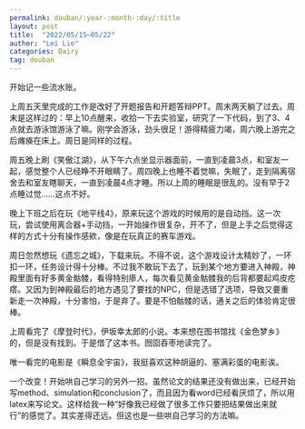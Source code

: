```yaml
---
permalink: douban/:year-:month-:day/:title
layout: post
title:  "2022/05/15—05/22"
author: "Lei Lie"
categories: Dairy
tag: douban
---
```

开始记一些流水账。

上周五天里完成的工作是改好了开题报告和开题答辩PPT。周末两天躺了过去。周末是这样过的：早上10点醒来，收拾一下去实验室，研究了一下代码，到了3、4点就去游泳馆游泳了嘛。刚学会游泳，劲头很足！游得精疲力竭，周六晚上游完之后瘫痪在床上。周日是同样的过程。

周五晚上刷《笑傲江湖》，从下午六点坐显示器面前，一直到凌晨3点，和室友一起，感觉整个人已经睁不开眼睛了。周四晚上也睡不着觉嘛，失眠了，走到隔离宿舍去和室友瞎聊天，一直到凌晨4点才睡。所以上周的睡眠是很乱的。没有早于2点睡过觉……这点不好。

晚上下班之后在玩《地平线4》，原来玩这个游戏的时候用的是自动挡。这一次玩，尝试使用离合器+手动挡，一开始操作很复杂，开不了，但是上手之后觉得这样的方式十分有操作感欸，像是在玩真正的赛车游戏。

周日忽然想玩《遗忘之城》，下载来玩。不得不说，这个游戏设计太精妙了，一环扣一环，任务设计得十分棒。不过我不敢玩下去了，玩到某个地方要进入神殿，神殿里面有好多黄金骷髅，看得特别瘆人，每次看见黄金骷髅我的后背都要起鸡皮疙瘩。又因为到神殿最后的地方遇见了要找的NPC，但是选错了选项，导致又要重新走一次神殿，十分害怕，于是弃了。要是不怕骷髅的话，通关之后的体验肯定很棒。

上周看完了《摩登时代》，伊坂幸太郎的小说。本来想在图书馆找《金色梦乡》的，但是没有找到。于是借了这本书。囫囵吞枣地读完了。

唯一看完的电影是《瞬息全宇宙》，我挺喜欢这种胡逼的、塞满彩蛋的电影诶。

一个改变！开始哄自己学习的另外一招。虽然论文的结果还没有做出来，已经开始写method、simulation和conclusion了，而且因为看word已经看厌烦了，所以用latex来写论文。这样给我一种“好像我已经做了很多工作只要把结果做出来就行”的感觉了。其实差得还远。但这也是一些哄自己学习的方法嘛。
